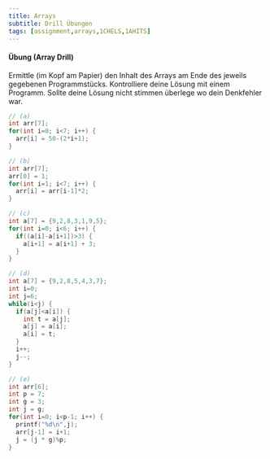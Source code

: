 ```yaml
---
title: Arrays
subtitle: Drill Übungen
tags: [assignment,arrays,1CHELS,1AHITS]
---
```


#### Übung (Array Drill)

Ermittle (im Kopf am Papier) den Inhalt des Arrays am Ende des jeweils gegebenen Programmstücks. Kontrolliere deine Lösung mit einem Programm. Sollte deine Lösung nicht stimmen überlege wo dein Denkfehler war.

```c++
// (a)
int arr[7];
for(int i=0; i<7; i++) {
  arr[i] = 50-(2*i+1);
}
```

```c++
// (b)
int arr[7];
arr[0] = 1;
for(int i=1; i<7; i++) {
  arr[i] = arr[i-1]*2;
}
```

```c++
// (c)
int a[7] = {9,2,8,3,1,9,5};
for(int i=0; i<6; i++) {
  if((a[i]-a[i+1])>3) {
    a[i+1] = a[i+1] + 3;
  }
}
```

```c++
// (d)
int a[7] = {9,2,8,5,4,3,7};
int i=0;
int j=6;
while(i<j) {
  if(a[j]<a[i]) {
    int t = a[j];
    a[j] = a[i];
    a[i] = t;
  }
  i++;
  j--;
}
```

```c++
// (e)
int arr[6];
int p = 7;
int g = 3;
int j = g;
for(int i=0; i<p-1; i++) {
  printf("%d\n",j);
  arr[j-1] = i+1;
  j = (j * g)%p;
}
```

